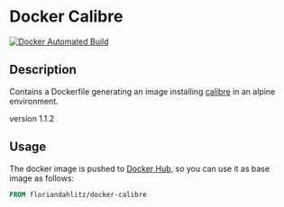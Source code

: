 # Docker Calibre #
[![Docker Automated Build](https://img.shields.io/badge/docker%20build-automated-blue.svg)](https://cloud.docker.com/u/floriandahlitz/repository/docker/floriandahlitz/docker-calibre)
## Description ##
Contains a Dockerfile generating an image installing [calibre](https://calibre-ebook.com/about) in an alpine environment.

version 1.1.2

## Usage ##
The docker image is pushed to [Docker Hub](https://cloud.docker.com/repository/registry-1.docker.io/floriandahlitz/docker-calibre), so you can use it as base image as follows:

```Dockerfile
FROM floriandahlitz/docker-calibre
```
